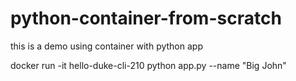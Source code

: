 # python-container-from-scratch
this is a demo using container with python app

docker run -it hello-duke-cli-210 python app.py --name "Big John"